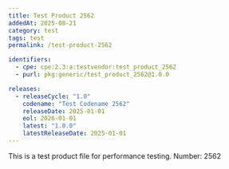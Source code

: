 ```yaml
---
title: Test Product 2562
addedAt: 2025-08-21
category: test
tags: test
permalink: /test-product-2562

identifiers:
  - cpe: cpe:2.3:a:testvendor:test_product_2562
  - purl: pkg:generic/test_product_2562@1.0.0

releases:
  - releaseCycle: "1.0"
    codename: "Test Codename 2562"
    releaseDate: 2025-01-01
    eol: 2026-01-01
    latest: "1.0.0"
    latestReleaseDate: 2025-01-01
---
```


This is a test product file for performance testing. Number: 2562
